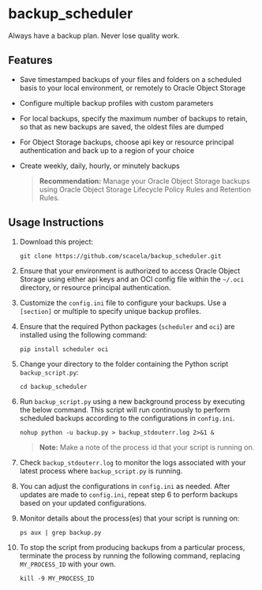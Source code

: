 # backup_scheduler
Always have a backup plan. Never lose quality work.

## Features
* Save timestamped backups of your files and folders on a scheduled basis to your local environment, or remotely to Oracle Object Storage
* Configure multiple backup profiles with custom parameters
* For local backups, specify the maximum number of backups to retain, so that as new backups are saved, the oldest files are dumped
* For Object Storage backups, choose api key or resource principal authentication and back up to a region of your choice
* Create weekly, daily, hourly, or minutely backups

    > **Recommendation:** Manage your Oracle Object Storage backups using Oracle Object Storage Lifecycle Policy Rules and Retention Rules.

## Usage Instructions

1. Download this project:

    ```
    git clone https://github.com/scacela/backup_scheduler.git
    ```
    
2. Ensure that your environment is authorized to access Oracle Object Storage using either api keys and an OCI config file within the `~/.oci` directory, or resource principal authentication.

3. Customize the `config.ini` file to configure your backups. Use a `[section]` or multiple to specify unique backup profiles.

4. Ensure that the required Python packages (`scheduler` and `oci`) are installed using the following command:

    ```
    pip install scheduler oci
    ```

5. Change your directory to the folder containing the Python script `backup_script.py`:

    ```
    cd backup_scheduler
    ```

6. Run `backup_script.py` using a new background process by executing the below command. This script will run continuously to perform scheduled backups according to the configurations in `config.ini`.

    ```
    nohup python -u backup.py > backup_stdouterr.log 2>&1 &
    ```
    > **Note:** Make a note of the process id that your script is running on.

7. Check `backup_stdouterr.log` to monitor the logs associated with your latest process where `backup_script.py` is running.

8. You can adjust the configurations in `config.ini` as needed. After updates are made to `config.ini`, repeat step 6 to perform backups based on your updated configurations.

9. Monitor details about the process(es) that your script is running on:

    ```
    ps aux | grep backup.py
    ```

10. To stop the script from producing backups from a particular process, terminate the process by running the following command, replacing `MY_PROCESS_ID` with your own.

    ```
    kill -9 MY_PROCESS_ID
    ```
